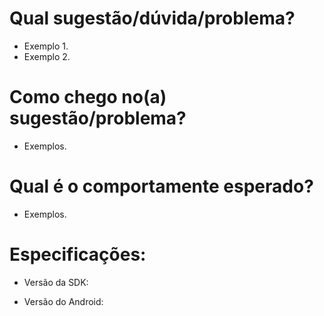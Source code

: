 <!--

Colocar  na label da issue um ou mais itens abaixo.
[#{bug}|{enhancement}|{documentation}{fire}]

Título: Título bem explicado.

Para mais informações:
https://github.com/stone-payments/onestap-sdk-android/blob/master/CONTRIBUTING.md

-->

# Qual sugestão/dúvida/problema?
  
- Exemplo 1.
- Exemplo 2.

# Como chego no(a) sugestão/problema?

- Exemplos.

# Qual é o comportamente esperado?

- Exemplos.

# Especificações:

- Versão da SDK:

- Versão do Android: